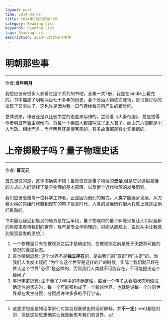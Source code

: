 ```yaml
---
layout: post
time: 2014-03-01
title: 2014年2月的阅读书单
category: Reading-List
keywords: Reading List
tags: Reading List
description: 2014年2月的阅读书单
---
```


# 明朝那些事

-------------------------

作者:**当年明月**

我想应该有很多人都看过这个系列的书吧，全集一共7册，我是在kindle上看完的。书中描述了明朝两百七十多年的历史，各个政治人物依次登场，走马换灯似的出现了又消失了，这也许是因为我一口气连续看完所产生的错觉吧。

总体说来，作者还是以比较中立的态度来写作的，之前看《大秦帝国》，总是觉得作者明显有着主观倾向，将每一个秦国人都描写成了正人君子，而山东六国都是小人当政。相比而言，当年明月还是很客观的，有多故事都是有史实根据的。


# 上帝掷骰子吗？量子物理史话

--------------

作者: **曹天元**

首先想说的是，这本书确实不错！虽然仅仅是量子物理的**史话**,但是它以通俗易懂的方式向人们诠释了量子物理的基本原理，以及整个近代物理的发展历程。

我们应该感谢每一位科学工作者，正是因为他们的努力，人类才能逐步发展，从刀耕火种的原始时代直到现在的电子信息时代，人类的发展历程很大程度上就是由他们推动的。

书中最让我受到启发的地方是在后半段，量子物理中的量子纠缠现象让人们以全新的角度来看待我们的世界，我不是专业学物理的，只能从直观上，说说从中让我感到很受启发的思想[^1]：

1. 一个物理量只有在被观测之后才是确定的，在被观测之前是处于无数种可能的情况的叠加状态。
2. 哥本哈根思想: 这个世界不是**独立存在**的，是由我们的"意识"所"决定"的。当我们人类发出疑问:"为什么这个世界是这样的?"的时候，实际上我们就已经在默认这个世界"必须"是这样的，否则我们人类就不可能存在，不可能提出这个疑问了.
3. 平行宇宙思想: 由于量子力学中的不确定性，每当一个电子从叠加状态坍缩成确定性的状态时，每一个可能都构成了一个新的世界，也就是说每一个时刻世界都在发生分裂，分裂成许许多多的平行宇宙。


[^1]: 这些思想全是物理学家们对实验现象做出的理论解释，并**不一定**{:.red}都是对的，但是这些思想确实让我重新思考我们的世界。

